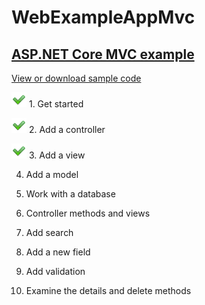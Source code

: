 # WebExampleAppMvc

## [ASP.NET Core MVC example](https://docs.microsoft.com/en-us/aspnet/core/tutorials/first-mvc-app/start-mvc?view=aspnetcore-5.0&tabs=visual-studio "docs.microsoft.com")

[View or download sample code](https://github.com/dotnet/AspNetCore.Docs/tree/main/aspnetcore/tutorials/first-mvc-app/start-mvc/sample "github.com")

![Successed](Pics/Actions-dialog-ok-apply-icon.png?raw=true) 1. Get started

![Successed](Pics/Actions-dialog-ok-apply-icon.png?raw=true) 2. Add a controller

![Successed](Pics/Actions-dialog-ok-apply-icon.png?raw=true) 3. Add a view

4. Add a model

5. Work with a database

6. Controller methods and views

7. Add search

8. Add a new field

9. Add validation

10. Examine the details and delete methods
